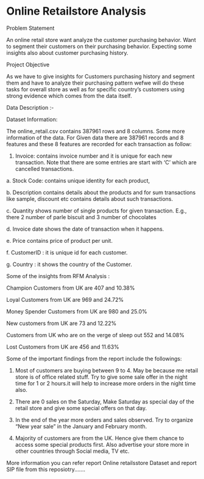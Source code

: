 # Online Retailstore Analysis
Problem Statement 

An online retail store want analyze the customer purchasing 
behavior. Want to segment their customers on their purchasing 
behavior. Expecting some insights also about customer 
purchasing history.

Project Objective 

As we have to give insights for Customers purchasing history 
and segment them and have to analyze their purchasing pattern 
wefwe will do these tasks for overall store as well as for specific 
country’s customers using strong evidence which comes from 
the data itself.

Data Description :-

Dataset Information: 

 The online_retail.csv contains 387961 rows and 8 columns. 
Some more information of the data. 
For Given data there are 387961 records and 8 features and these 8 features are 
recorded for each transaction as follow: 

1. Invoice: contains invoice number and it is unique for each new transaction. Note 
that there are some entries are start with ‘C’ which are cancelled transactions.

a. Stock Code: contains unique identity for each product, 

b. Description contains details about the products and for sum transactions 
like sample, discount etc contains details about such transactions. 

c. Quantity shows number of single products for given 
transaction. E.g., there 2 number of parle biscuit and 3 
number of chocolates 

d. Invoice date shows the date of transaction when it happens. 

e. Price contains price of product per unit. 

f. CustomerID : it is unique id for each customer.

g. Country : it shows the country of the Customer.

Some of the insights from RFM Analysis :

Champion Customers from UK are 407 and 10.38% 

Loyal Customers from UK are 969 and 24.72% 

Money Spender Customers from UK are 980 and 25.0% 

New customers from UK are 73 and 12.22% 

Customers from UK who are on the verge of sleep out 552 and 14.08% 

Lost Customers from UK are 456 and 11.63% 

Some of the important findings from the report include the 
followings: 

1. Most of customers are buying between 9 to 4. May be 
because me retail store is of office related stuff. Try to give 
some sale offer in the night time for 1 or 2 hours.it will help to 
increase more orders in the night time also. 

2. There are 0 sales on the Saturday, Make Saturday as special 
day of the retail store and give some special offers on that 
day. 

3. In the end of the year more orders and sales observed. Try to 
organize “New year sale” in the January and February month. 

4. Majority of customers are from the UK. Hence give them 
chance to access some special products first. Also advertise 
your store more in other countries through Social media, TV 
etc. 

More information you can refer report Online retailsstore Dataset and report SIP file from this reposiotry.......
